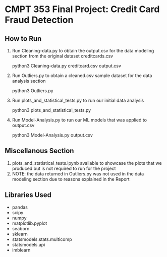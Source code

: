 # CMPT 353 Final Project: Credit Card Fraud Detection

## How to Run

1. Run Cleaning-data.py to obtain the output.csv for the data modeling section from the original dataset creditcards.csv

   python3 Cleaning-data.py creditcard.csv output.csv
2. Run Outliers.py to obtain a cleaned.csv sample dataset for the data analysis section

   python3 Outliers.py
3. Run plots_and_statistical_tests.py to run our initial data analysis

   python3 plots_and_statistical_tests.py 
4. Run Model-Analysis.py to run our ML models that was applied to output.csv

   python3 Model-Analysis.py output.csv

## Miscellanous Section

1. plots_and_statistical_tests.ipynb available to showcase the plots that we produced but is not required to run for the project
2. NOTE: the data returned in Outliers.py was not used in the data modeling section due to reasons explained in the Report


## Libraries Used
- pandas
- scipy
- numpy
- matplotlib.pyplot
- seaborn
- sklearn
- statsmodels.stats.multicomp 
- statsmodels.api 
- imblearn